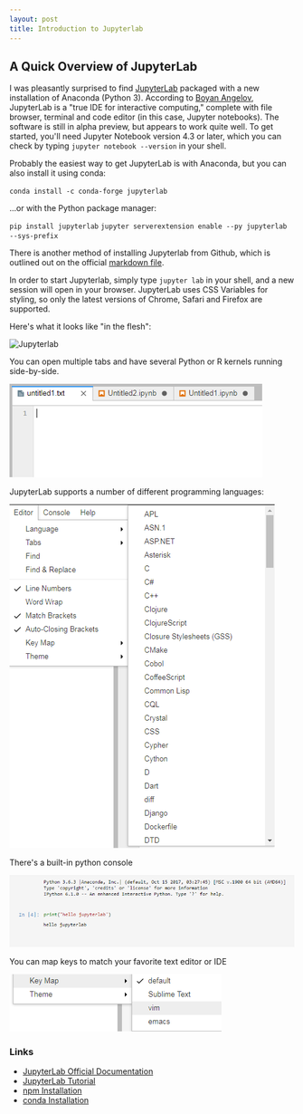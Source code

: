 ```yaml
---
layout: post
title: Introduction to Jupyterlab
---
```


## A Quick Overview of JupyterLab

I was pleasantly surprised to find [JupyterLab](https://github.com/jupyterlab/jupyterlab) packaged with a new installation of Anaconda (Python 3). According to [Boyan Angelov](https://medium.com/@boyanangelov), JupyterLab is a "true IDE for interactive computing," complete with file browser, terminal and code editor (in this case, Jupyter notebooks). The software is still in alpha preview, but appears to work quite well. To get started, you'll need Jupyter Notebook version 4.3 or later, which you can check by typing `jupyter notebook --version` in your shell. 

Probably the easiest way to get JupyterLab is with Anaconda, but you can also install it using conda: 

`conda install -c conda-forge jupyterlab`

...or with the Python package manager:

`pip install jupyterlab`
`jupyter serverextension enable --py jupyterlab --sys-prefix`

There is another method of installing Jupyterlab from Github, which is outlined out on the official [markdown file](https://github.com/jupyterlab/jupyterlab). 

In order to start Jupyterlab, simply type `jupyter lab` in your shell, and a new session will open in your browser. JupyterLab uses CSS Variables for styling, so only the latest versions of Chrome, Safari and Firefox are supported. 

Here's what it looks like "in the flesh":

![Jupyterlab](/assets/jupyerlab.png)

You can open multiple tabs and have several Python or R kernels running side-by-side. 

![tabs](/assets/tabs.png)

JupyterLab supports a number of different programming languages:

![languages](/assets/languages.png)

There's a built-in python console

![console](/assets/console.png)

You can map keys to match your favorite text editor or IDE

![keymap](/assets/keymap.png)


### Links

* [JupyterLab Official Documentation](http://jupyterlab-tutorial.readthedocs.io/en/latest/)
* [JupyterLab Tutorial](http://jupyterlab-tutorial.readthedocs.io/en/latest/)
* [npm Installation](https://www.npmjs.com/package/jupyterlab)
* [conda Installation](https://anaconda.org/conda-forge/jupyterlab)
